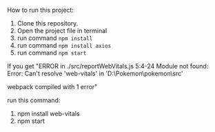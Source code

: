 How to run this project:

1) Clone this repository.
2) Open the project file in terminal
3) run command ``npm install``
4) run command ``npm install axios``
5) run command ``npm start``

If you get "ERROR in ./src/reportWebVitals.js 5:4-24
Module not found: Error: Can't resolve 'web-vitals' in 'D:\Pokemon\pokemon\src'

webpack compiled with 1 error" 

run this command:
1) npm install web-vitals
2) npm start

